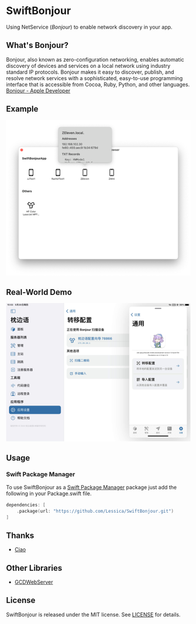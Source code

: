 # SwiftBonjour

Using NetService (*Bonjour*) to enable network discovery in your app.


## What's Bonjour?

Bonjour, also known as zero-configuration networking, enables automatic discovery of devices and services on a local network using industry standard IP protocols. Bonjour makes it easy to discover, publish, and resolve network services with a sophisticated, easy-to-use programming interface that is accessible from Cocoa, Ruby, Python, and other languages. [Bonjour - Apple Developer](https://developer.apple.com/bonjour/)


## Example

![Example 1](./Example/Screenshots/example_1.png)


## Real-World Demo

![Demo 1](./Example/Screenshots/demo_1.jpg)


## Usage

### Swift Package Manager

To use SwiftBonjour as a [Swift Package Manager](https://swift.org/package-manager/) package just add the following in your Package.swift file.

``` swift
dependencies: [
    .package(url: "https://github.com/Lessica/SwiftBonjour.git")
]
```


## Thanks

- [Ciao](https://github.com/AlTavares/Ciao)


## Other Libraries

- [GCDWebServer](https://github.com/swisspol/GCDWebServer)


## License

SwiftBonjour is released under the MIT license. See [LICENSE](https://github.com/Lessica/SwiftBonjour/blob/main/LICENSE) for details.


